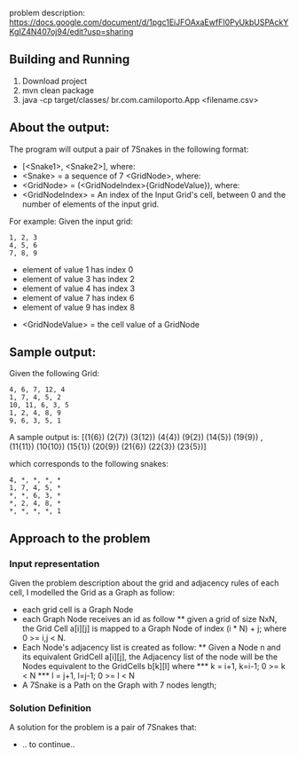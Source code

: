 problem description: https://docs.google.com/document/d/1pgc1EiJFOAxaEwfFI0PyUkbUSPAckYKgIZ4N407oj94/edit?usp=sharing

## Building and Running
1. Download project
2. mvn clean package
3. java -cp target/classes/ br.com.camiloporto.App <filename.csv>

## About the output:
The program will output a pair of 7Snakes in the following format:

* [\<Snake1\>, \<Snake2\>], where:
* \<Snake\> = a sequence of 7 \<GridNode\>, where:
* \<GridNode\> = (\<GridNodeIndex\>{GridNodeValue}), where:
* \<GridNodeIndex\> = An index of the Input Grid's cell, between 0 and the number of elements of the input grid. 

For example:
Given the input grid:
```
1, 2, 3
4, 5, 6
7, 8, 9
```

- element of value 1 has index 0
- element of value 3 has index 2
- element of value 4 has index 3
- element of value 7 has index 6
- element of value 9 has index 8

* \<GridNodeValue\> = the cell value of a GridNode

## Sample output:
Given the following Grid:
```
4, 6, 7, 12, 4
1, 7, 4, 5, 2
10, 11, 6, 3, 5
1, 2, 4, 8, 9
9, 6, 3, 5, 1
```

A sample output is:
\[(1{6}) (2{7}) (3{12}) (4{4}) (9{2}) (14{5}) (19{9}) , (11{11}) (10{10}) (15{1}) (20{9}) (21{6}) (22{3}) (23{5})\]

which corresponds to the following snakes:
```
4, *, *, *, *
1, 7, 4, 5, *
*, *, 6, 3, *
*, 2, 4, 8, *
*, *, *, *, 1
```
## Approach to the problem
### Input representation
Given the problem description about the grid and adjacency rules of each cell, I modelled the Grid as a Graph as follow:

* each grid cell is a Graph Node
* each Graph Node receives an id as follow
** given a grid of size NxN, the Grid Cell a\[i\]\[j\]  is mapped to a Graph Node of index (i * N) + j; where 0 \>= i,j \< N.
* Each Node's adjacency list is created as follow:
** Given a Node n and its equivalent GridCell a\[i\]\[j\], the Adjacency list of the node will be the Nodes equivalent to the GridCells b\[k\]\[l\] where 
*** k = i+1, k=i-1; 0 >= k < N
*** l = j+1, l=j-1; 0 >= l < N
* A 7Snake is a Path on the Graph with 7 nodes length;

### Solution Definition
A solution for the problem is a pair of 7Snakes that:

* .. to continue..
